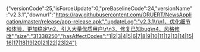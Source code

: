 {"versionCode":25,"isForceUpdate":0,"preBaselineCode":24,"versionName":"v2.3.1","downurl":"https://raw.githubusercontent.com/ORUERT/NewsApplication/master/release/app-release.apk","updateLog":"v2.3.1\r\n1、优化细节和体验，更加稳定\n2、引入大量优质用户\r\n3、修复已知bug\n4、风格修改","size":"31338250","hasAffectCodes":"1|2|3|4|5|6|7|8|9|10|11|12|13|14|15|16|17|18|19|20|21|22|23|24"}
